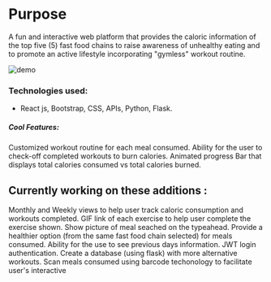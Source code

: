 # Purpose


A fun and interactive web platform that provides the caloric information of the top five (5) fast food chains to raise awareness of unhealthy eating and to promote an active lifestyle incorporating "gymless" workout routine.

![demo](https://media.giphy.com/media/QvpWE7ssp08SzgIBTJ/giphy.gif)

### Technologies used:
- React js, Bootstrap, CSS, APIs, Python, Flask.

##### Cool Features:

Customized workout routine for each meal consumed.
Ability for the user to check-off completed workouts to burn calories.
Animated progress Bar that displays total calories consumed vs total calories burned.


## Currently working on these additions :

Monthly and Weekly views to help user track caloric consumption and workouts completed.
GIF link of each exercise to help user complete the exercise shown.
Show picture of meal seached on the typeahead.
Provide a healthier option (from the same fast food chain selected) for meals consumed.
Ability for the use to see previous days information.
JWT login authentication.
Create a database (using flask) with more alternative workouts.
Scan meals consumed using barcode techonology to facilitate user's interactive







